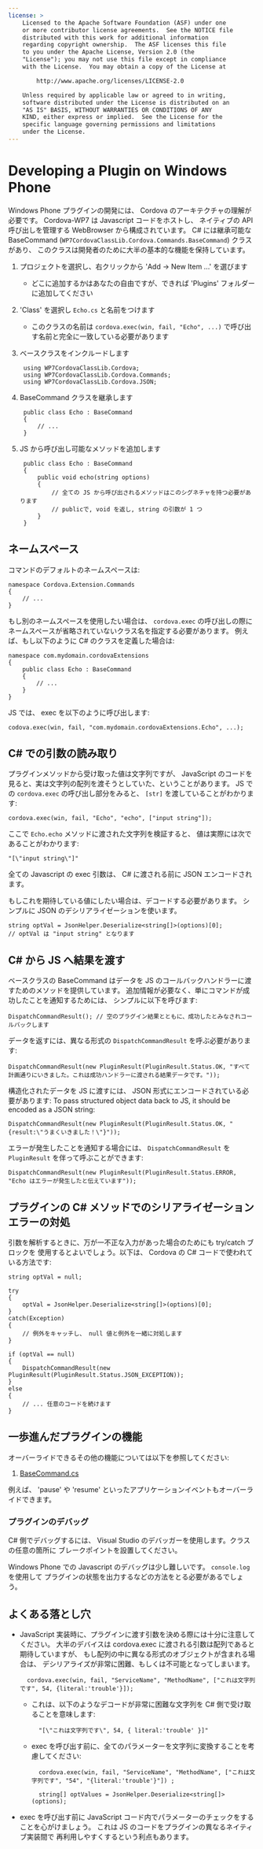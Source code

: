 ```yaml
---
license: >
    Licensed to the Apache Software Foundation (ASF) under one
    or more contributor license agreements.  See the NOTICE file
    distributed with this work for additional information
    regarding copyright ownership.  The ASF licenses this file
    to you under the Apache License, Version 2.0 (the
    "License"); you may not use this file except in compliance
    with the License.  You may obtain a copy of the License at

        http://www.apache.org/licenses/LICENSE-2.0

    Unless required by applicable law or agreed to in writing,
    software distributed under the License is distributed on an
    "AS IS" BASIS, WITHOUT WARRANTIES OR CONDITIONS OF ANY
    KIND, either express or implied.  See the License for the
    specific language governing permissions and limitations
    under the License.
---
```


Developing a Plugin on Windows Phone
====================================

Windows Phone プラグインの開発には、 Cordova のアーキテクチャの理解が必要です。
Cordova-WP7 は Javascript コードをホストし、
ネイティブの API 呼び出しを管理する WebBrowser から構成されています。
C# には継承可能な BaseCommand (`WP7CordovaClassLib.Cordova.Commands.BaseCommand`) クラスがあり、
このクラスは開発者のために大半の基本的な機能を保持しています。

1. プロジェクトを選択し、右クリックから 'Add -> New Item ...' を選びます
    - どこに追加するかはあなたの自由ですが、できれば 'Plugins' フォルダーに追加してください
2. 'Class' を選択し `Echo.cs` と名前をつけます
    - このクラスの名前は `cordova.exec(win, fail, "Echo", ...)` で呼び出す名前と完全に一致している必要があります
3. ベースクラスをインクルードします

        using WP7CordovaClassLib.Cordova;
        using WP7CordovaClassLib.Cordova.Commands;
        using WP7CordovaClassLib.Cordova.JSON;

4. BaseCommand クラスを継承します

        public class Echo : BaseCommand
        {
            // ...
        }

5. JS から呼び出し可能なメソッドを追加します

        public class Echo : BaseCommand
        {
            public void echo(string options)
            {
                // 全ての JS から呼び出されるメソッドはこのシグネチャを持つ必要があります
                // publicで, void を返し, string の引数が 1 つ
            }
        }

ネームスペース
----------

コマンドのデフォルトのネームスペースは:

    namespace Cordova.Extension.Commands
    {
        // ...
    }

もし別のネームスペースを使用したい場合は、 `cordova.exec` の呼び出しの際にネームスペースが省略されていないクラス名を指定する必要があります。
例えば、もし以下のように C# のクラスを定義した場合は:

    namespace com.mydomain.cordovaExtensions
    {
        public class Echo : BaseCommand
        {
            // ...
        }
    }

JS では、 exec を以下のように呼び出します:

    codova.exec(win, fail, "com.mydomain.cordovaExtensions.Echo", ...);

C# での引数の読み取り
----------------------------------

プラグインメソッドから受け取った値は文字列ですが、
JavaScript のコードを見ると、実は文字列の配列を渡そうとしていた、ということがあります。
JS での `cordova.exec` の呼び出し部分をみると、 `[str]` を渡していることがわかります:

    cordova.exec(win, fail, "Echo", "echo", ["input string"]);

ここで `Echo.echo` メソッドに渡された文字列を検証すると、
値は実際には次であることがわかります:

    "[\"input string\"]"

全ての Javascript の exec 引数は、 C# に渡される前に JSON エンコードされます。

もしこれを期待している値にしたい場合は、デコードする必要があります。
シンプルに JSON のデシリアライゼーションを使います。

    string optVal = JsonHelper.Deserialize<string[]>(options)[0];
    // optVal は "input string" となります

C# から JS へ結果を渡す
-----------------------------

ベースクラスの BaseCommand はデータを JS のコールバックハンドラーに渡すためのメソッドを提供しています。
追加情報が必要なく、単にコマンドが成功したことを通知するためには、
シンプルに以下を呼びます:

    DispatchCommandResult(); // 空のプラグイン結果とともに、成功したとみなされコールバックします

データを返すには、異なる形式の `DispatchCommandResult` を呼ぶ必要があります:

    DispatchCommandResult(new PluginResult(PluginResult.Status.OK, "すべて計画通りにいきました。これは成功ハンドラーに渡される結果データです。"));

構造化されたデータを JS に渡すには、 JSON 形式にエンコードされている必要があります:
To pass structured object data back to JS, it should be encoded as a JSON string:

    DispatchCommandResult(new PluginResult(PluginResult.Status.OK, "{result:\"うまくいきました！\"}"));

エラーが発生したことを通知する場合には、 `DispatchCommandResult` を `PluginResult` を伴って呼ぶことができます:

    DispatchCommandResult(new PluginResult(PluginResult.Status.ERROR, "Echo はエラーが発生したと伝えています"));

プラグインの C# メソッドでのシリアライゼーションエラーの対処
--------------------------------------------------------

引数を解析するときに、万が一不正な入力があった場合のためにも try/catch ブロックを
使用するとよいでしょう。以下は、 Cordova の C# コードで使われている方法です:

    string optVal = null;

    try 
    {
        optVal = JsonHelper.Deserialize<string[]>(options)[0];
    }
    catch(Exception)
    {
        // 例外をキャッチし、 null 値と例外を一緒に対処します
    }

    if (optVal == null)
    {
        DispatchCommandResult(new PluginResult(PluginResult.Status.JSON_EXCEPTION));
    }
    else
    {
        // ... 任意のコードを続けます
    }

一歩進んだプラグインの機能
-----------------------------

オーバーライドできるその他の機能については以下を参照してください:

1. [BaseCommand.cs](https://github.com/apache/cordova-wp7/blob/master/templates/standalone/cordovalib/Commands/BaseCommand.cs)

例えば、 'pause' や 'resume' といったアプリケーションイベントもオーバーライドできます。

### プラグインのデバッグ

C# 側でデバッグするには、 Visual Studio のデバッガーを使用します。クラスの任意の箇所に
ブレークポイントを設置してください。

Windows Phone での Javascript のデバッグは少し難しいです。 `console.log` を使用して
プラグインの状態を出力するなどの方法をとる必要があるでしょう。

よくある落とし穴
---------------

- JavaScript 実装時に、プラグインに渡す引数を決める際には十分に注意してください。
  大半のデバイスは cordova.exec に渡される引数は配列であると期待していますが、
  もし配列の中に異なる形式のオブジェクトが含まれる場合は、
  デシリアライズが非常に困難、もしくは不可能となってしまいます。

        cordova.exec(win, fail, "ServiceName", "MethodName", ["これは文字列です", 54, {literal:'trouble'}]);

    - これは、以下のようなデコードが非常に困難な文字列を C# 側で受け取ることを意味します:

            "[\"これは文字列です\", 54, { literal:'trouble' }]"

    - exec を呼び出す前に、全てのパラメーターを文字列に変換することを考慮してください:

            cordova.exec(win, fail, "ServiceName", "MethodName", ["これは文字列です", "54", "{literal:'trouble'}"])	;

            string[] optValues = JsonHelper.Deserialize<string[]>(options);

- exec を呼び出す前に JavaScript コード内でパラメーターのチェックをすることを心がけましょう。
  これは JS のコードをプラグインの異なるネイティブ実装間で
  再利用しやすくするという利点もあります。


